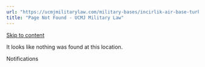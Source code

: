 ```yaml
---
url: "https://ucmjmilitarylaw.com/military-bases/incirlik-air-base-turkey-military-defense-lawyer-ucmj-legal-guide/%7Blocation14"
title: "Page Not Found - UCMJ Military Law"
---
```


[Skip to content](https://ucmjmilitarylaw.com/military-bases/incirlik-air-base-turkey-military-defense-lawyer-ucmj-legal-guide/%7Blocation14#content)

It looks like nothing was found at this location.

Notifications